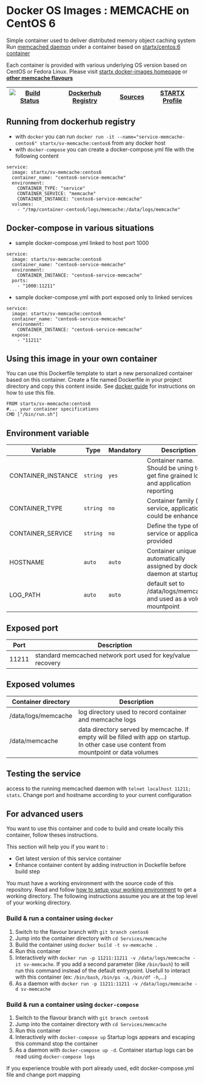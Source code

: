 # Docker OS Images : MEMCACHE on CentOS 6

Simple container used to deliver distributed memory object caching system
Run [memcached daemon](https://www.memcached.org/) under a container 
based on [startx/centos:6 container](https://hub.docker.com/r/startx/fedora)

Each container is provided with various underlying OS version based on CentOS or 
Fedora Linux. Please visit [startx docker-images homepage](https://github.com/startxfr/docker-images/)
or **[other memcache flavours](https://github.com/startxfr/docker-images/Services/memcache/#available-flavours)**

| [![Build Status](https://travis-ci.org/startxfr/docker-images.svg)](https://travis-ci.org/startxfr/docker-images) | [Dockerhub Registry](https://hub.docker.com/r/startx/sv-memcache/) | [Sources](https://github.com/startxfr/docker-images/Services/memcache)             | [STARTX Profile](https://github.com/startxfr) | 
|-------------------------------------------------------------------------------------------------------------------|--------------------------------------------------------------------|------------------------------------------------------------------------------------|-----------------------------------------------|

## Running from dockerhub registry

* with `docker` you can run `docker run -it --name="service-memcache-centos6" startx/sv-memcache:centos6` from any docker host
* with `docker-compose` you can create a docker-compose.yml file with the following content
```
service:
  image: startx/sv-memcache:centos6
  container_name: "centos6-service-memcache"
  environment:
    CONTAINER_TYPE: "service"
    CONTAINER_SERVICE: "memcache"
    CONTAINER_INSTANCE: "centos6-service-memcache"
  volumes:
    - "/tmp/container-centos6/logs/memcache:/data/logs/memcache"
```

## Docker-compose in various situations

* sample docker-compose.yml linked to host port 1000
```
service:
  image: startx/sv-memcache:centos6
  container_name: "centos6-service-memcache"
  environment:
    CONTAINER_INSTANCE: "centos6-service-memcache"
  ports:
    - "1000:11211"
```
* sample docker-compose.yml with port exposed only to linked services
```
service:
  image: startx/sv-memcache:centos6
  container_name: "centos6-service-memcache"
  environment:
    CONTAINER_INSTANCE: "centos6-service-memcache"
  expose:
    - "11211"
```

## Using this image in your own container

You can use this Dockerfile template to start a new personalized container based on this container. Create a file named Dockerfile in your project directory and copy this content inside. See [docker guide](http://docs.docker.com/engine/reference/builder/) for instructions on how to use this file.
 ```
FROM startx/sv-memcache:centos6
#... your container specifications
CMD ["/bin/run.sh"]
```

## Environment variable

| Variable                  | Type     | Mandatory | Description                                                              |
|---------------------------|----------|-----------|--------------------------------------------------------------------------|
| CONTAINER_INSTANCE        | `string` | `yes`     | Container name. Should be uning to get fine grained log and application reporting
| CONTAINER_TYPE            | `string` | `no`      | Container family (os, service, application. could be enhanced 
| CONTAINER_SERVICE         | `string` | `no`      | Define the type of service or application provided
| HOSTNAME                  | `auto`   | `auto`    | Container unique id automatically assigned by docker daemon at startup
| LOG_PATH                  | `auto`   | `auto`    | default set to /data/logs/memcache and used as a volume mountpoint

## Exposed port

| Port  | Description                                                              |
|-------|--------------------------------------------------------------------------|
| 11211 | standard memcached network port used for key/value recovery

## Exposed volumes

| Container directory  | Description                                                              |
|----------------------|--------------------------------------------------------------------------|
| /data/logs/memcache  | log directory used to record container and memcache logs
| /data/memcache       | data directory served by memcache. If empty will be filled with app on startup. In other case use content from mountpoint or data volumes

## Testing the service

access to the running memcached daemon with `telnet localhost 11211; stats`. Change port and hostname according to your current configuration

## For advanced users

You want to use this container and code to build and create locally this container, follow theses instructions.

This section will help you if you want to :
* Get latest version of this service container
* Enhance container content by adding instruction in Dockefile before build step

You must have a working environment with the source code of this repository. Read and follow [how to setup your working environment](https://github.com/startxfr/docker-images#setup-your-working-environment-mandatory) to get a working directory. The following instructions assume you are at the top level of your working directory.

### Build & run a container using `docker`

1. Switch to the flavour branch with `git branch centos6`
2. Jump into the container directory with `cd Services/memcache`
3. Build the container using `docker build -t sv-memcache .`
4. Run this container 
  1. Interactively with `docker run -p 11211:11211 -v /data/logs/memcache -it sv-memcache`. If you add a second parameter (like `/bin/bash`) to will run this command instead of the default entrypoint. Usefull to interact with this container (ex: `/bin/bash`, `/bin/ps -a`, `/bin/df -h`,...) 
  2. As a daemon with `docker run -p 11211:11211 -v /data/logs/memcache -d sv-memcache`


### Build & run a container using `docker-compose`

1. Switch to the flavour branch with `git branch centos6`
2. Jump into the container directory with `cd Services/memcache`
3. Run this container 
  1. Interactively with `docker-compose up` Startup logs appears and escaping this command stop the container
  2. As a daemon with `docker-compose up -d`. Container startup logs can be read using `docker-compose logs`

If you experience trouble with port already used, edit docker-compose.yml file and change port mapping
